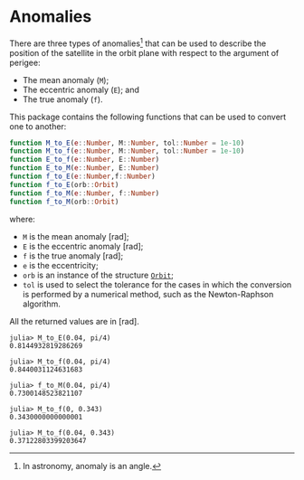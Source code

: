 Anomalies
=========

There are three types of anomalies[^1] that can be used to describe the position
of the satellite in the orbit plane with respect to the argument of perigee:

* The mean anomaly (`M`);
* The eccentric anomaly (`E`); and
* The true anomaly (`f`).

This package contains the following functions that can be used to convert one to
another:

```julia
function M_to_E(e::Number, M::Number, tol::Number = 1e-10)
function M_to_f(e::Number, M::Number, tol::Number = 1e-10)
function E_to_f(e::Number, E::Number)
function E_to_M(e::Number, E::Number)
function f_to_E(e::Number,f::Number)
function f_to_E(orb::Orbit)
function f_to_M(e::Number, f::Number)
function f_to_M(orb::Orbit)
```

where:

* `M` is the mean anomaly \[rad];
* `E` is the eccentric anomaly \[rad];
* `f` is the true anomaly \[rad];
* `e` is the eccentricity;
* `orb` is an instance of the structure [`Orbit`](@ref);
* `tol` is used to select the tolerance for the cases in which the conversion is
  performed by a numerical method, such as the Newton-Raphson algorithm.

All the returned values are in \[rad].

```jldoctest
julia> M_to_E(0.04, pi/4)
0.8144932819286269

julia> M_to_f(0.04, pi/4)
0.8440031124631683

julia> f_to_M(0.04, pi/4)
0.7300148523821107

julia> M_to_f(0, 0.343)
0.3430000000000001

julia> M_to_f(0.04, 0.343)
0.37122803399203647
```

[^1]: In astronomy, anomaly is an angle.
